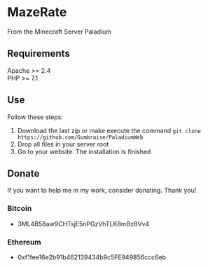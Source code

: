 # MazeRate

From the Minecraft Server Paladium

## Requirements

Apache >= 2.4<br>
PHP >= 7.1<br>

## Use

Follow these steps:

1. Download the last zip or make execute the command ``git clone https://github.com/Gumbraise/PaladiumWeb``
2. Drop all files in your server root
3. Go to your website. The installation is finished

## Donate

If you want to help me in my work, consider donating. Thank you!

### Bitcoin

- 3ML4B58aw9CHTsjE5nPGzVhTLK8mBz8Vv4

### Ethereum

- 0xf1fee16e2b91b462139434b9c5FE949856ccc6eb
